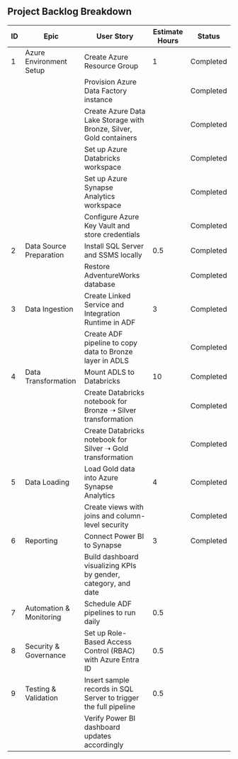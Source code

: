 ## Project Backlog Breakdown

| ID  | Epic                     | User Story                                                         | Estimate Hours | Status     |
|-----|--------------------------|----------------------------------------------------------------------|----------------|------------|
| 1   | Azure Environment Setup  | Create Azure Resource Group                                         | 1              | Completed  |
|     |                          | Provision Azure Data Factory instance                               |                | Completed  |
|     |                          | Create Azure Data Lake Storage with Bronze, Silver, Gold containers |                | Completed  |
|     |                          | Set up Azure Databricks workspace                                   |                | Completed  |
|     |                          | Set up Azure Synapse Analytics workspace                            |                | Completed  |
|     |                          | Configure Azure Key Vault and store credentials                     |                | Completed  |
| 2   | Data Source Preparation  | Install SQL Server and SSMS locally                                 | 0.5            | Completed  |
|     |                          | Restore AdventureWorks database                                     |                | Completed  |
| 3   | Data Ingestion           | Create Linked Service and Integration Runtime in ADF                | 3              | Completed  |
|     |                          | Create ADF pipeline to copy data to Bronze layer in ADLS            |                | Completed  |
| 4   | Data Transformation      | Mount ADLS to Databricks                                            | 10             | Completed  |
|     |                          | Create Databricks notebook for Bronze ➝ Silver transformation      |                | Completed  |
|     |                          | Create Databricks notebook for Silver ➝ Gold transformation        |                | Completed  |
| 5   | Data Loading             | Load Gold data into Azure Synapse Analytics                         | 4              | Completed  |
|     |                          | Create views with joins and column-level security                   |                | Completed  |
| 6   | Reporting                | Connect Power BI to Synapse                                         | 3              | Completed  |
|     |                          | Build dashboard visualizing KPIs by gender, category, and date      |                |            |
| 7   | Automation & Monitoring  | Schedule ADF pipelines to run daily                                 | 0.5            |            |
| 8   | Security & Governance    | Set up Role-Based Access Control (RBAC) with Azure Entra ID         | 0.5            |            |
| 9   | Testing & Validation     | Insert sample records in SQL Server to trigger the full pipeline    | 0.5            |            |
|     |                          | Verify Power BI dashboard updates accordingly                       |                |            |
